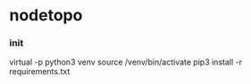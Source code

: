 # nodetopo

### init
virtual -p python3 venv
source /venv/bin/activate
pip3 install -r requirements.txt

